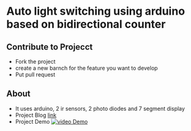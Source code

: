 # Auto light switching using arduino based on bidirectional counter


## Contribute to Projecct

* Fork the project
* create a new barnch for the feature you want to develop
* Put pull request

## About

* It uses arduino, 2 ir sensors, 2 photo diodes and 7 segment display
* Project Blog [link](http://programmingdevdora.blogspot.in/2013/11/auto-light-switching-arduino-program.html)
* Project Demo [![video Demo ](http://4.bp.blogspot.com/-59XSpX3hLiM/Ur5pyTTXqOI/AAAAAAAAAhU/YilJb-R97LA/s1600/autolightswitching.jpg)](https://www.youtube.com/watch?v=M3VQ34Lrx2c)